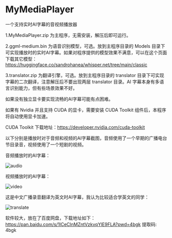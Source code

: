 # MyMediaPlayer
一个支持实时AI字幕的音视频播放器

1.MyMediaPlayer.zip 为主程序，无需安装，解压后即可运行。

2.ggml-medium.bin 为语音识别模型，可选。放到主程序目录的 Models 目录下可实现播放时的实时AI字幕。如果对程序提供的模型效果不满意，可以在这个页面下载其它模型： 
    https://huggingface.co/sandrohanea/whisper.net/tree/main/classic
    
3.translator.zip 为翻译引擎，可选。放到主程序目录的 translator 目录下可实现字幕的二次翻译，注意解压后不要出现两层 translator 目录。AI 字幕本身有多语言识别能力，但有些场景效果不好。


如果没有独立显卡要实现流畅的AI字幕可能有点困难。


如果有 Nvidia 并且支持 CUDA 的显卡，需要安装 CUDA Toolkit 组件后，本程序将自动使用显卡加速。


CUDA Toolkit 下载地址：https://developer.nvidia.com/cuda-toolkit


以下分别是播放时对于音频和视频的AI字幕截图，音频使用了一个早期的广播电台节目录音，视频使用了一个短剧的视频。

音频播放时的AI字幕：

![audio](https://github.com/user-attachments/assets/d448e89b-40ec-4583-b372-9a506d4ad49d)

视频播放时的AI字幕：

![video](https://github.com/user-attachments/assets/58487e4b-1c6d-437c-b4e3-b9de13674b15)

这是中文广播录音翻译为英文时AI字幕，我认为比较适合学英文的同学：

![translate](https://github.com/user-attachments/assets/1a7644a2-7fae-48e1-90e7-5a3aee591552)


软件较大，放在了百度网盘，下载地址如下：
https://pan.baidu.com/s/1lCeClnMZntVzkvqYlE9FLA?pwd=4bgk 提取码: 4bgk 
